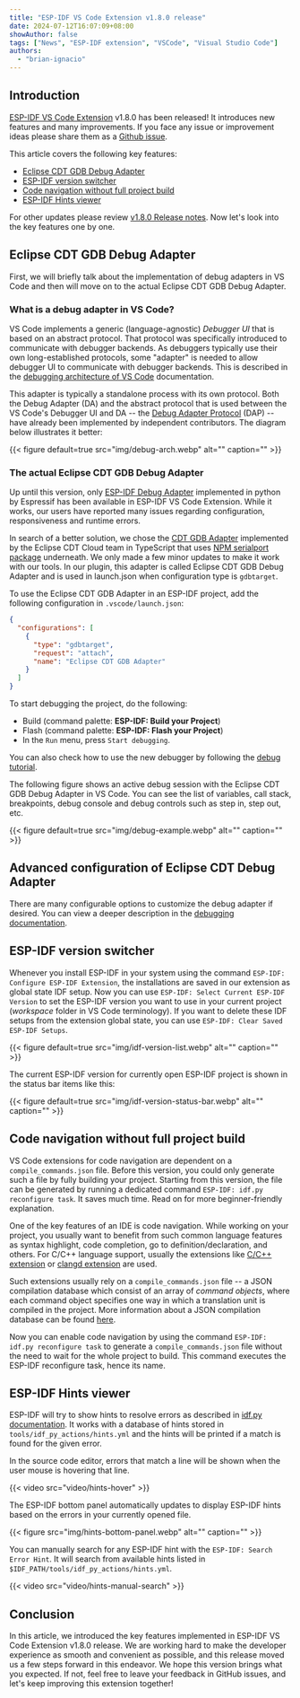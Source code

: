 ```yaml
---
title: "ESP-IDF VS Code Extension v1.8.0 release"
date: 2024-07-12T16:07:09+08:00
showAuthor: false
tags: ["News", "ESP-IDF extension", "VSCode", "Visual Studio Code"]
authors:
  - "brian-ignacio"
---
```


## Introduction

[ESP-IDF VS Code Extension](https://github.com/espressif/vscode-esp-idf-extension) v1.8.0 has been released! It introduces new features and many improvements. If you face any issue or improvement ideas please share them as a [Github issue](https://github.com/espressif/vscode-esp-idf-extension/issues).

This article covers the following key features:

<!-- no toc -->
- [Eclipse CDT GDB Debug Adapter](#eclipse-cdt-gdb-debug-adapter)
- [ESP-IDF version switcher](#esp-idf-version-switcher)
- [Code navigation without full project build](#code-navigation-without-full-project-build)
- [ESP-IDF Hints viewer](#esp-idf-hints-viewer)

For other updates please review [v1.8.0 Release notes](https://github.com/espressif/vscode-esp-idf-extension/releases/tag/v1.8.0). Now let's look into the key features one by one.

## Eclipse CDT GDB Debug Adapter

First, we will briefly talk about the implementation of debug adapters in VS Code and then will move on to the actual Eclipse CDT GDB Debug Adapter.

### What is a debug adapter in VS Code?

VS Code implements a generic (language-agnostic) _Debugger UI_ that is based on an abstract protocol. That protocol was specifically introduced to communicate with debugger backends. As debuggers typically use their own long-established protocols, some "adapter" is needed to allow debugger UI to communicate with debugger backends. This is described in the [debugging architecture of VS Code](https://code.visualstudio.com/api/extension-guides/debugger-extension#debugging-architecture-of-vs-code) documentation.

This adapter is typically a standalone process with its own protocol. Both the Debug Adapter (DA) and the abstract protocol that is used between the VS Code's Debugger UI and DA -- the [Debug Adapter Protocol](https://microsoft.github.io/debug-adapter-protocol/) (DAP) -- have already been implemented by independent contributors. The diagram below illustrates it better:

{{< figure
    default=true
    src="img/debug-arch.webp"
    alt=""
    caption=""
    >}}

### The actual Eclipse CDT GDB Debug Adapter

Up until this version, only [ESP-IDF Debug Adapter](https://github.com/espressif/esp-debug-adapter) implemented in python by Espressif has been available in ESP-IDF VS Code Extension. While it works, our users have reported many issues regarding configuration, responsiveness and runtime errors.

In search of a better solution, we chose the [CDT GDB Adapter](https://github.com/eclipse-cdt-cloud/cdt-gdb-adapter) implemented by the Eclipse CDT Cloud team in TypeScript that uses [NPM serialport package](https://www.npmjs.com/package/serialport) underneath. We only made a few minor updates to make it work with our tools. In our plugin, this adapter is called Eclipse CDT GDB Debug Adapter and is used in launch.json when configuration type is `gdbtarget`.

To use the Eclipse CDT GDB Adapter in an ESP-IDF project, add the following configuration in `.vscode/launch.json`:

```JSON
{
  "configurations": [
    {
      "type": "gdbtarget",
      "request": "attach",
      "name": "Eclipse CDT GDB Adapter"
    }
  ]
}
```

To start debugging the project, do the following:
* Build (command palette: **ESP-IDF: Build your Project**)
* Flash (command palette: **ESP-IDF: Flash your Project**)
* In the `Run` menu, press `Start debugging`.

You can also check how to use the new debugger by following the [debug tutorial](https://github.com/espressif/vscode-esp-idf-extension/blob/master/docs/tutorial/debugging.md).

The following figure shows an active debug session with the Eclipse CDT GDB Debug Adapter in VS Code. You can see the list of variables, call stack, breakpoints, debug console and debug controls such as step in, step out, etc.

{{< figure
    default=true
    src="img/debug-example.webp"
    alt=""
    caption=""
    >}}

## Advanced configuration of Eclipse CDT Debug Adapter

There are many configurable options to customize the debug adapter if desired. You can view a deeper description in the [debugging documentation](https://github.com/espressif/vscode-esp-idf-extension/blob/master/docs/DEBUGGING.md).

## ESP-IDF version switcher

Whenever you install ESP-IDF in your system using the command `ESP-IDF: Configure ESP-IDF Extension`, the installations are saved in our extension as global state IDF setup. Now you can use `ESP-IDF: Select Current ESP-IDF Version` to set the ESP-IDF version you want to use in your current project (_workspace_ folder in VS Code terminology). If you want to delete these IDF setups from the extension global state, you can use `ESP-IDF: Clear Saved ESP-IDF Setups`.

{{< figure
    default=true
    src="img/idf-version-list.webp"
    alt=""
    caption=""
    >}}

The current ESP-IDF version for currently open ESP-IDF project is shown in the status bar items like this:

{{< figure
    default=true
    src="img/idf-version-status-bar.webp"
    alt=""
    caption=""
    >}}

## Code navigation without full project build

VS Code extensions for code navigation are dependent on a `compile_commands.json` file. Before this version, you could only generate such a file by fully building your project. Starting from this version, the file can be generated by running a dedicated command `ESP-IDF: idf.py reconfigure task`. It saves much time. Read on for more beginner-friendly explanation.

One of the key features of an IDE is code navigation. While working on your project, you usually want to benefit from such common language features as syntax highlight, code completion, go to definition/declaration, and others. For C/C++ language support, usually the extensions like [C/C++ extension][c-extension] or [clangd extension][clangd-extension] are used.

Such extensions usually rely on a `compile_commands.json` file -- a JSON compilation database which consist of an array of *command objects*, where each command object specifies one way in which a translation unit is compiled in the project. More information about a JSON compilation database can be found [here][code-compilation-database].

Now you can enable code navigation by using the command `ESP-IDF: idf.py reconfigure task` to generate a `compile_commands.json` file without the need to wait for the whole project to build. This command executes the ESP-IDF reconfigure task, hence its name.

[c-extension]: https://marketplace.visualstudio.com/items?itemName=ms-vscode.cpptools
[clangd-extension]: https://marketplace.visualstudio.com/items?itemName=llvm-vs-code-extensions.vscode-clangd
[code-compilation-database]: https://clang.llvm.org/docs/JSONCompilationDatabase.html

## ESP-IDF Hints viewer

ESP-IDF will try to show hints to resolve errors as described in [idf.py documentation](https://docs.espressif.com/projects/esp-idf/en/stable/esp32/api-guides/tools/idf-py.html#hints-on-how-to-resolve-errors). It works with a database of hints stored in `tools/idf_py_actions/hints.yml` and the hints will be printed if a match is found for the given error.

In the source code editor, errors that match a line will be shown when the user mouse is hovering that line.

{{< video src="video/hints-hover" >}}

The ESP-IDF bottom panel automatically updates to display ESP-IDF hints based on the errors in your currently opened file.

{{< figure
    src="img/hints-bottom-panel.webp"
    alt=""
    caption=""
    >}}

You can manually search for any ESP-IDF hint with the `ESP-IDF: Search Error Hint`. It will search from available hints listed in `$IDF_PATH/tools/idf_py_actions/hints.yml`.

{{< video src="video/hints-manual-search" >}}

## Conclusion

In this article, we introduced the key features implemented in ESP-IDF VS Code Extension v1.8.0 release. We are working hard to make the developer experience as smooth and convenient as possible, and this release moved us a few steps forward in this endeavor. We hope this version brings what you expected. If not, feel free to leave your feedback in GitHub issues, and let's keep improving this extension together!